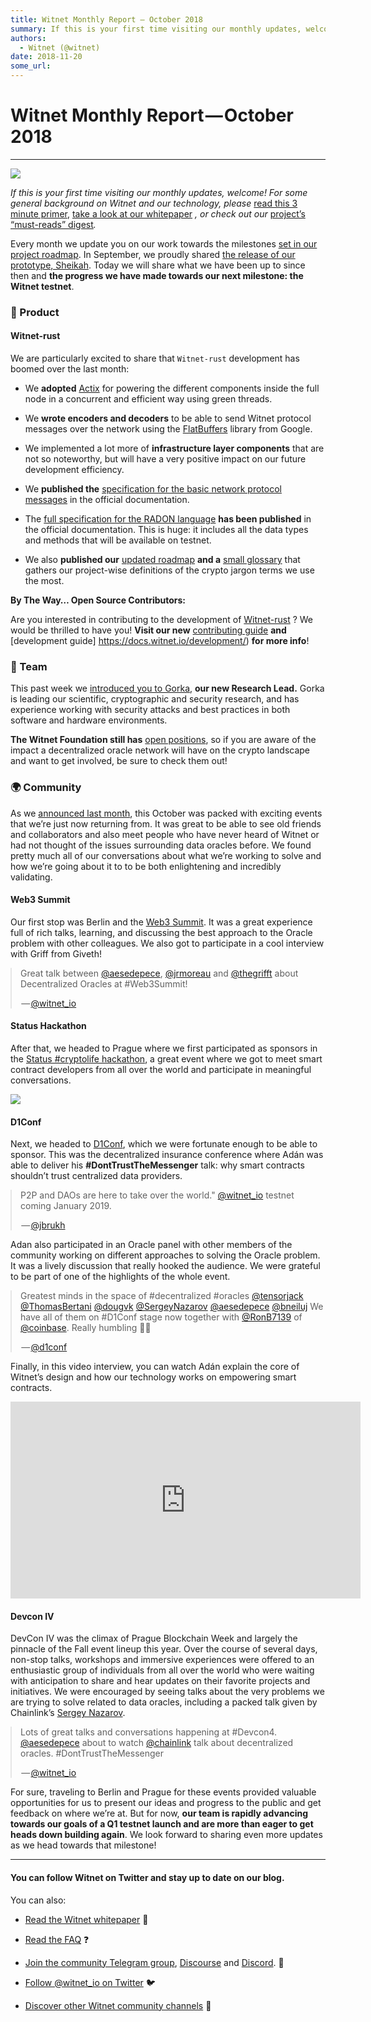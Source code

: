 ```yaml
---
title: Witnet Monthly Report — October 2018
summary: If this is your first time visiting our monthly updates, welcome! For some general background on Witnet and our technology, please read this 3 minute primer, take a look at our whitepaper , or check out our project’s “must-reads” digest. Every month we update you on our work towards the milestones set in our project roadmap. In September, we proudly shared the release of our prototype, Sheikah. Today we will share what we have been up to since then and the progress we have made towards our next
authors:
  - Witnet (@witnet)
date: 2018-11-20
some_url: 
---
```


# Witnet Monthly Report — October 2018



----


![](https://cdn-images-1.medium.com/max/2000/0*MKHewYXXP1ugbMUU)

 
_If this is your first time visiting our monthly updates, welcome! For some general background on Witnet and our technology, please_ [read this 3 minute primer](https://medium.com/witnet/witnet-smart-contracts-with-real-power-f79e326da3a4), [take a look at our whitepaper](https://witnet.io/static/witnet-whitepaper.pdf) _, or check out our_ [project’s “must-reads” digest](https://medium.com/witnet/witnet-must-reads-digest-b8d26a909efb)_._
 
Every month we update you on our work towards the milestones 
[set in our project roadmap](https://republic.co/witnet). In September, we proudly shared 
[the release of our prototype, Sheikah](https://medium.com/witnet/welcome-to-sheikah-5b658d4815c8). Today we will share what we have been up to since then and 
**the progress we have made towards our next milestone: the Witnet testnet**.

### 🔧 Product

#### Witnet-rust
We are particularly excited to share that 
`Witnet-rust`
 development has boomed over the last month:

 * We **adopted**  [Actix](https://actix.rs/) for powering the different components inside the full node in a concurrent and efficient way using green threads.

 * We **wrote encoders and decoders** to be able to send Witnet protocol messages over the network using the [FlatBuffers](https://google.github.io/flatbuffers/) library from Google.

 * We implemented a lot more of **infrastructure layer components** that are not so noteworthy, but will have a very positive impact on our future development efficiency.

 * We **published the**  [specification for the basic network protocol messages](https://docs.witnet.io/protocol/network/) in the official documentation.

 * The [full specification for the RADON language](https://docs.witnet.io/protocol/data-requests/radon/encoding/)  **has been published** in the official documentation. This is huge: it includes all the data types and methods that will be available on testnet.

 * We also **published our**  [updated roadmap](https://docs.witnet.io/roadmap/)  **and a**  [small glossary](https://docs.witnet.io/glossary/) that gathers our project-wise definitions of the crypto jargon terms we use the most.
 
**By The Way… Open Source Contributors:**
 
Are you interested in contributing to the development of 
[Witnet-rust](https://github.com/witnet/witnet-rust)
 ? We would be thrilled to have you! 
**Visit our new** [contributing guide](https://docs.witnet.io/contributing/) **and** [development guide] https://docs.witnet.io/development/) **for more info**!

### 💜 Team
This past week we 
[introduced you to Gorka](https://medium.com/witnet/team-insights-gorka-research-lead-76da9ecbee3d), 
**our new Research Lead.**
 Gorka is leading our scientific, cryptographic and security research, and has experience working with security attacks and best practices in both software and hardware environments.
 
**The Witnet Foundation still has** [open positions](https://angel.co/witnet-foundation-1/jobs), so if you are aware of the impact a decentralized oracle network will have on the crypto landscape and want to get involved, be sure to check them out!

### 🌍 Community
As we 
[announced last month](https://medium.com/witnet/witnets-fall-event-schedule-b94650a0351a), this October was packed with exciting events that we’re just now returning from. It was great to be able to see old friends and collaborators and also meet people who have never heard of Witnet or had not thought of the issues surrounding data oracles before. We found pretty much all of our conversations about what we’re working to solve and how we’re going about it to to be both enlightening and incredibly validating.

#### Web3 Summit
Our first stop was Berlin and the 
[Web3 Summit](https://web3summit.com/). It was a great experience full of rich talks, learning, and discussing the best approach to the Oracle problem with other colleagues. We also got to participate in a cool interview with Griff from Giveth!

<body><style>body[data-twttr-rendered="true"] {background-color: transparent;}.twitter-tweet {margin: auto !important;}</style><blockquote class="twitter-tweet" data-align="center" data-conversation="none" data-dnt="true"><p>Great talk between <a href="http://twitter.com/aesedepece" target="_blank" title="Twitter profile for @aesedepece">@aesedepece</a>, <a href="http://twitter.com/jrmoreau" target="_blank" title="Twitter profile for @jrmoreau">@jrmoreau</a> and <a href="http://twitter.com/thegrifft" target="_blank" title="Twitter profile for @thegrifft">@thegrifft</a> about Decentralized Oracles at #Web3Summit!</p><p> — <a href="https://twitter.com/witnet_io/status/1055513409356263425">@witnet_io</a></p></blockquote><script charset="utf-8" src="//platform.twitter.com/widgets.js"></script><script>function notifyResize(height) {height = height ? height : document.documentElement.offsetHeight; var resized = false; if (window.donkey && donkey.resize) {donkey.resize(height); resized = true;}if (parent && parent._resizeIframe) {var obj = {iframe: window.frameElement, height: height}; parent._resizeIframe(obj); resized = true;}if (window.location && window.location.hash === "#amp=1" && window.parent && window.parent.postMessage) {window.parent.postMessage({sentinel: "amp", type: "embed-size", height: height}, "*");}if (window.webkit && window.webkit.messageHandlers && window.webkit.messageHandlers.resize) {window.webkit.messageHandlers.resize.postMessage(height); resized = true;}return resized;}twttr.events.bind('rendered', function (event) {notifyResize();}); twttr.events.bind('resize', function (event) {notifyResize();});</script><script>if (parent && parent._resizeIframe) {var maxWidth = parseInt(window.frameElement.getAttribute("width")); if ( 500  < maxWidth) {window.frameElement.setAttribute("width", "500");}}</script></body>


#### Status Hackathon
After that, we headed to Prague where we first participated as sponsors in the 
[Status #cryptolife hackathon](https://hackathon.status.im/), a great event where we got to meet smart contract developers from all over the world and participate in meaningful conversations.

![](https://cdn-images-1.medium.com/max/1600/1*l5vX2sf3FjAaYBP4690QSg.jpeg)


#### D1Conf
Next, we headed to 
[D1Conf](https://d1conf.com/), which we were fortunate enough to be able to sponsor. This was the decentralized insurance conference where Adán was able to deliver his 
**#DontTrustTheMessenger**
 talk: why smart contracts shouldn’t trust centralized data providers.

<body><style>body[data-twttr-rendered="true"] {background-color: transparent;}.twitter-tweet {margin: auto !important;}</style><blockquote class="twitter-tweet" data-align="center" data-conversation="none" data-dnt="true"><p>P2P and DAOs are here to take over the world." <a href="http://twitter.com/witnet_io" target="_blank" title="Twitter profile for @witnet_io">@witnet_io</a> testnet coming January 2019.</p><p> — <a href="https://twitter.com/jbrukh/status/1056929974450618375">@jbrukh</a></p></blockquote><script charset="utf-8" src="//platform.twitter.com/widgets.js"></script><script>function notifyResize(height) {height = height ? height : document.documentElement.offsetHeight; var resized = false; if (window.donkey && donkey.resize) {donkey.resize(height); resized = true;}if (parent && parent._resizeIframe) {var obj = {iframe: window.frameElement, height: height}; parent._resizeIframe(obj); resized = true;}if (window.location && window.location.hash === "#amp=1" && window.parent && window.parent.postMessage) {window.parent.postMessage({sentinel: "amp", type: "embed-size", height: height}, "*");}if (window.webkit && window.webkit.messageHandlers && window.webkit.messageHandlers.resize) {window.webkit.messageHandlers.resize.postMessage(height); resized = true;}return resized;}twttr.events.bind('rendered', function (event) {notifyResize();}); twttr.events.bind('resize', function (event) {notifyResize();});</script><script>if (parent && parent._resizeIframe) {var maxWidth = parseInt(window.frameElement.getAttribute("width")); if ( 500  < maxWidth) {window.frameElement.setAttribute("width", "500");}}</script></body>

Adan also participated in an Oracle panel with other members of the community working on different approaches to solving the Oracle problem. It was a lively discussion that really hooked the audience. We were grateful to be part of one of the highlights of the whole event.

<body><style>body[data-twttr-rendered="true"] {background-color: transparent;}.twitter-tweet {margin: auto !important;}</style><blockquote class="twitter-tweet" data-align="center" data-conversation="none" data-dnt="true"><p>Greatest minds in the space of #decentralized #oracles <a href="http://twitter.com/tensorjack" target="_blank" title="Twitter profile for @tensorjack">@tensorjack</a> <a href="http://twitter.com/ThomasBertani" target="_blank" title="Twitter profile for @ThomasBertani">@ThomasBertani</a> <a href="http://twitter.com/dougvk" target="_blank" title="Twitter profile for @dougvk">@dougvk</a> <a href="http://twitter.com/SergeyNazarov" target="_blank" title="Twitter profile for @SergeyNazarov">@SergeyNazarov</a> <a href="http://twitter.com/aesedepece" target="_blank" title="Twitter profile for @aesedepece">@aesedepece</a> <a href="http://twitter.com/bneiluj" target="_blank" title="Twitter profile for @bneiluj">@bneiluj</a> We have all of them on #D1Conf stage now together with <a href="http://twitter.com/RonB7139" target="_blank" title="Twitter profile for @RonB7139">@RonB7139</a> of <a href="http://twitter.com/coinbase" target="_blank" title="Twitter profile for @coinbase">@coinbase</a>. Really humbling 🙏🏻</p><p> — <a href="https://twitter.com/d1conf/status/1056933120178618368">@d1conf</a></p></blockquote><script charset="utf-8" src="//platform.twitter.com/widgets.js"></script><script>function notifyResize(height) {height = height ? height : document.documentElement.offsetHeight; var resized = false; if (window.donkey && donkey.resize) {donkey.resize(height); resized = true;}if (parent && parent._resizeIframe) {var obj = {iframe: window.frameElement, height: height}; parent._resizeIframe(obj); resized = true;}if (window.location && window.location.hash === "#amp=1" && window.parent && window.parent.postMessage) {window.parent.postMessage({sentinel: "amp", type: "embed-size", height: height}, "*");}if (window.webkit && window.webkit.messageHandlers && window.webkit.messageHandlers.resize) {window.webkit.messageHandlers.resize.postMessage(height); resized = true;}return resized;}twttr.events.bind('rendered', function (event) {notifyResize();}); twttr.events.bind('resize', function (event) {notifyResize();});</script><script>if (parent && parent._resizeIframe) {var maxWidth = parseInt(window.frameElement.getAttribute("width")); if ( 500  < maxWidth) {window.frameElement.setAttribute("width", "500");}}</script></body>

Finally, in this video interview, you can watch Adán explain the core of Witnet’s design and how our technology works on empowering smart contracts.

<iframe width="560" height="315" src="https://www.youtube.com/embed/s0_Bwme-eHA" frameborder="0" allow="accelerometer; autoplay; encrypted-media; gyroscope; picture-in-picture" allowfullscreen></iframe>

#### Devcon IV
DevCon IV was the climax of Prague Blockchain Week and largely the pinnacle of the Fall event lineup this year. Over the course of several days, non-stop talks, workshops and immersive experiences were offered to an enthusiastic group of individuals from all over the world who were waiting with anticipation to share and hear updates on their favorite projects and initiatives. We were encouraged by seeing talks about the very problems we are trying to solve related to data oracles, including a packed talk given by Chainlink’s 
[Sergey Nazarov](https://twitter.com/chainlink/status/1058004990856454144).

<body><style>body[data-twttr-rendered="true"] {background-color: transparent;}.twitter-tweet {margin: auto !important;}</style><blockquote class="twitter-tweet" data-align="center" data-conversation="none" data-dnt="true"><p>Lots of great talks and conversations happening at #Devcon4. <a href="http://twitter.com/aesedepece" target="_blank" title="Twitter profile for @aesedepece">@aesedepece</a> about to watch <a href="http://twitter.com/chainlink" target="_blank" title="Twitter profile for @chainlink">@chainlink</a> talk about decentralized oracles. #DontTrustTheMessenger</p><p> — <a href="https://twitter.com/witnet_io/status/1058003620875005952">@witnet_io</a></p></blockquote><script charset="utf-8" src="//platform.twitter.com/widgets.js"></script><script>function notifyResize(height) {height = height ? height : document.documentElement.offsetHeight; var resized = false; if (window.donkey && donkey.resize) {donkey.resize(height); resized = true;}if (parent && parent._resizeIframe) {var obj = {iframe: window.frameElement, height: height}; parent._resizeIframe(obj); resized = true;}if (window.location && window.location.hash === "#amp=1" && window.parent && window.parent.postMessage) {window.parent.postMessage({sentinel: "amp", type: "embed-size", height: height}, "*");}if (window.webkit && window.webkit.messageHandlers && window.webkit.messageHandlers.resize) {window.webkit.messageHandlers.resize.postMessage(height); resized = true;}return resized;}twttr.events.bind('rendered', function (event) {notifyResize();}); twttr.events.bind('resize', function (event) {notifyResize();});</script><script>if (parent && parent._resizeIframe) {var maxWidth = parseInt(window.frameElement.getAttribute("width")); if ( 500  < maxWidth) {window.frameElement.setAttribute("width", "500");}}</script></body>

For sure, traveling to Berlin and Prague for these events provided valuable opportunities for us to present our ideas and progress to the public and get feedback on where we’re at. But for now, **our team is rapidly advancing towards our goals of a Q1 testnet launch and are more than eager to get heads down building again**. We look forward to sharing even more updates as we head towards that milestone!

----


#### You can follow Witnet on Twitter and stay up to date on our blog.
You can also:



 *  [Read the Witnet whitepaper](https://witnet.io/static/witnet-whitepaper.pdf) 📃

 *  [Read the FAQ](https://witnet.io/#/faq) ❓

 *  [Join the community Telegram group](https://t.me/witnetio), [Discourse](https://community.witnet.io/) and [Discord](https://discord.gg/QKEa5gU). 💬

 *  [Follow @witnet_io on Twitter](https://twitter.com/witnet_io) 🐦

 *  [Discover other Witnet community channels](https://witnet.io/#/contact) 👥
